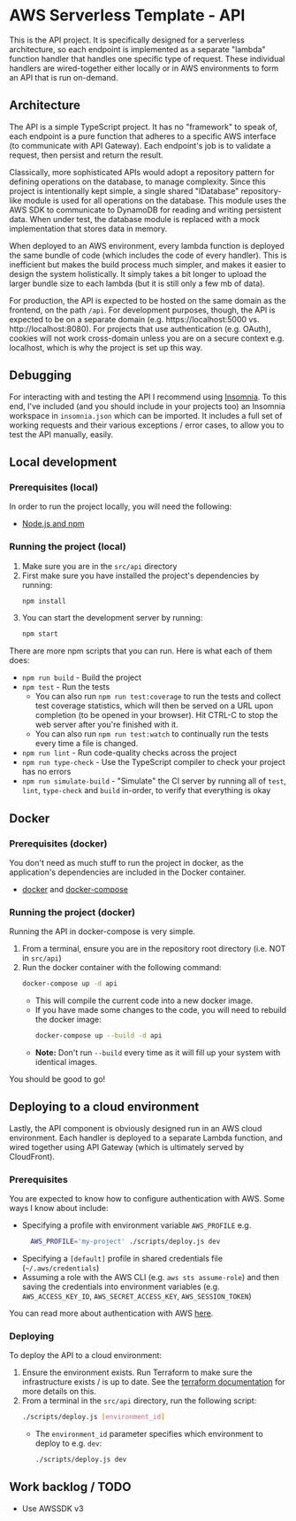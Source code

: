 # AWS Serverless Template - API

This is the API project. It is specifically designed for a serverless architecture, so each endpoint is implemented as a separate "lambda" function handler that handles one specific type of request. These individual handlers are wired-together either locally or in AWS environments to form an API that is run on-demand.

## Architecture

The API is a simple TypeScript project. It has no "framework" to speak of, each endpoint is a pure function that adheres to a specific AWS interface (to communicate with API Gateway). Each endpoint's job is to validate a request, then persist and return the result.

Classically, more sophisticated APIs would adopt a repository pattern for defining operations on the database, to manage complexity. Since this project is intentionally kept simple, a single shared "IDatabase" repository-like module is used for all operations on the database. This module uses the AWS SDK to communicate to DynamoDB for reading and writing persistent data. When under test, the database module is replaced with a mock implementation that stores data in memory.

When deployed to an AWS environment, every lambda function is deployed the same bundle of code (which includes the code of every handler). This is inefficient but makes the build process much simpler, and makes it easier to design the system holistically. It simply takes a bit longer to upload the larger bundle size to each lambda (but it is still only a few mb of data).

For production, the API is expected to be hosted on the same domain as the frontend, on the path `/api`. For development purposes, though, the API is expected to be on a separate domain (e.g. https://localhost:5000 vs. http://localhost:8080). For projects that use authentication (e.g. OAuth), cookies will not work cross-domain unless you are on a secure context e.g. localhost, which is why the project is set up this way.

## Debugging

For interacting with and testing the API I recommend using [Insomnia](https://insomnia.rest/). To this end, I've included (and you should include in your projects too) an Insomnia workspace in `insomnia.json` which can be imported. It includes a full set of working requests and their various exceptions / error cases, to allow you to test the API manually, easily.


## Local development

### Prerequisites (local)

In order to run the project locally, you will need the following:

  - [Node.js and npm](https://nodejs.org/en/)

### Running the project (local)

1. Make sure you are in the `src/api` directory
1. First make sure you have installed the project's dependencies by running:
    ```sh
    npm install
    ```
1. You can start the development server by running:
    ```sh
    npm start
    ```

There are more npm scripts that you can run. Here is what each of them does:
  - `npm run build` - Build the project
  - `npm test` - Run the tests
    - You can also run `npm run test:coverage` to run the tests and collect test coverage statistics, which will then be served on a URL upon completion (to be opened in your browser). Hit CTRL-C to stop the web server after you're finished with it.
    - You can also run `npm run test:watch` to continually run the tests every time a file is changed.
  - `npm run lint` - Run code-quality checks across the project
  - `npm run type-check` - Use the TypeScript compiler to check your project has no errors
  - `npm run simulate-build` - "Simulate" the CI server by running all of `test`, `lint`, `type-check` and `build` in-order, to verify that everything is okay


## Docker

### Prerequisites (docker)

You don't need as much stuff to run the project in docker, as the application's dependencies are included in the Docker container.

  - [docker](https://docs.docker.com/get-docker/) and [docker-compose](https://docs.docker.com/compose/install/)


### Running the project (docker)

Running the API in docker-compose is very simple.

1. From a terminal, ensure you are in the repository root directory (i.e. NOT in `src/api`)
1. Run the docker container with the following command:
    ```sh
    docker-compose up -d api
    ```
    - This will compile the current code into a new docker image.
    - If you have made some changes to the code, you will need to rebuild the docker image:
      ```sh
      docker-compose up --build -d api
      ```
    - **Note:** Don't run `--build` every time as it will fill up your system with identical images.

You should be good to go!

## Deploying to a cloud environment

Lastly, the API component is obviously designed run in an AWS cloud environment. Each handler is deployed to a separate Lambda function, and wired together using API Gateway (which is ultimately served by CloudFront).

### Prerequisites
You are expected to know how to configure authentication with AWS. Some ways I know about include:
  - Specifying a profile with environment variable `AWS_PROFILE` e.g.
      ```sh
        AWS_PROFILE='my-project' ./scripts/deploy.js dev
      ```
  - Specifying a `[default]` profile in shared credentials file (`~/.aws/credentials`)
  - Assuming a role with the AWS CLI (e.g. `aws sts assume-role`) and then saving the credentials into environment variables (e.g. `AWS_ACCESS_KEY_ID`, `AWS_SECRET_ACCESS_KEY`, `AWS_SESSION_TOKEN`)

You can read more about authentication with AWS [here](https://docs.aws.amazon.com/cli/latest/userguide/cli-chap-configure.html).

### Deploying

To deploy the API to a cloud environment:

1. Ensure the environment exists. Run Terraform to make sure the infrastructure exists / is up to date. See the [terraform documentation](../../terraform/README.md) for more details on this.
1. From a terminal in the `src/api` directory, run the following script:
    ```sh
    ./scripts/deploy.js [environment_id]
    ```
    - The `environment_id` parameter specifies which environment to deploy to e.g. `dev`:
      ```sh
      ./scripts/deploy.js dev
      ```


## Work backlog / TODO

  - Use AWSSDK v3
